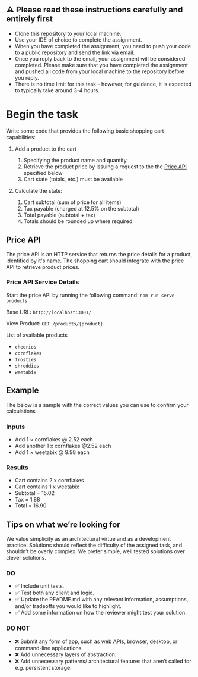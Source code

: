 ## :warning: Please read these instructions carefully and entirely first
* Clone this repository to your local machine.
* Use your IDE of choice to complete the assignment.
* When you have completed the assignment, you need to  push your code to a public repository and send the link via email.
* Once you reply back to the email, your assignment will be considered completed. Please make sure that you have completed the assignment and pushed all code from your local machine to the repository before you reply.
* There is no time limit for this task - however, for guidance, it is expected to typically take around 3-4 hours.

# Begin the task

Write some code that provides the following basic shopping cart capabilities:

1. Add a product to the cart
   1. Specifying the product name and quantity
   2. Retrieve the product price by issuing a request to the the [Price API](#price-api) specified below
   3. Cart state (totals, etc.) must be available

2. Calculate the state:
   1. Cart subtotal (sum of price for all items)
   2. Tax payable (charged at 12.5% on the subtotal)
   3. Total payable (subtotal + tax)
   4. Totals should be rounded up where required

## Price API

The price API is an HTTP service that returns the price details for a product, identified by it's name. The shopping cart should integrate with the price API to retrieve product prices. 

### Price API Service Details

Start the price API by running the following command: `npm run serve-products`

Base URL: `http://localhost:3001/`

View Product: `GET /products/{product}`

List of available products
* `cheerios`
* `cornflakes`
* `frosties`
* `shreddies`
* `weetabix`

## Example
The below is a sample with the correct values you can use to confirm your calculations

### Inputs
* Add 1 × cornflakes @ 2.52 each
* Add another 1 x cornflakes @2.52 each
* Add 1 × weetabix @ 9.98 each
  
### Results  
* Cart contains 2 x cornflakes
* Cart contains 1 x weetabix
* Subtotal = 15.02
* Tax = 1.88
* Total = 16.90

## Tips on what we’re looking for

We value simplicity as an architectural virtue and as a development practice. Solutions should reflect the difficulty of the assigned task, and shouldn’t be overly complex. We prefer simple, well tested solutions over clever solutions. 

### DO

* ✅ Include unit tests.
* ✅ Test both any client and logic.
* ✅ Update the README.md with any relevant information, assumptions, and/or tradeoffs you would like to highlight.
* ✅ Add some information on how the reviewer might test your solution.

### DO NOT

* ❌ Submit any form of app, such as web APIs, browser, desktop, or command-line applications.
* ❌ Add unnecessary layers of abstraction.
* ❌ Add unnecessary patterns/ architectural features that aren’t called for e.g. persistent storage.

